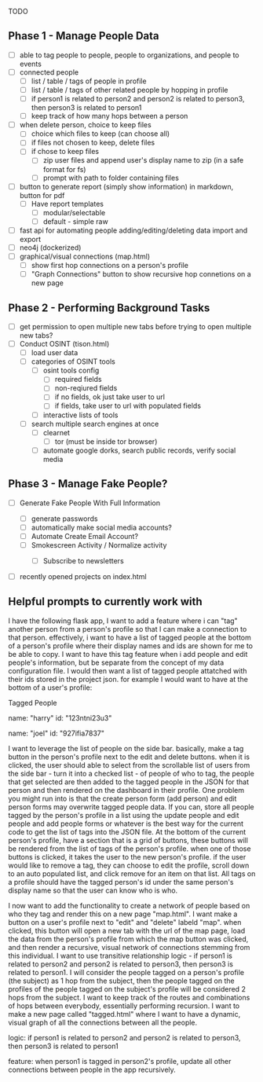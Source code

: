 TODO

## Phase 1 - Manage People Data

 - [ ] able to tag people to people, people to organizations, and people to events
 - [ ] connected people
	- [ ] list / table / tags of people in profile
	- [ ] list / table / tags of other related people by hopping in profile
	- [ ] if person1 is related to person2 and person2 is related to person3, then person3 is related to person1
	- [ ] keep track of how many hops between a person
 - [ ] when delete person, choice to keep files
	- [ ] choice which files to keep (can choose all)
	- [ ] if files not chosen to keep, delete files
	- [ ] if chose to keep files
		- [ ] zip user files and append user's display name to zip (in a safe format for fs)
		- [ ] prompt with path to folder containing files
 - [ ] button to generate report (simply show information) in markdown, button for pdf
 	- [ ] Have report templates
  		- [ ] modular/selectable 
  		- [ ] default - simple raw	
 - [ ] fast api for automating people adding/editing/deleting data import and export
 - [ ] neo4j (dockerized)
 - [ ] graphical/visual connections (map.html)
	- [ ] show first hop connections on a person's profile
	- [ ] "Graph Connections" button to show recursive hop connetions on a new page

## Phase 2 - Performing Background Tasks
 - [ ] get permission to open multiple new tabs before trying to open multiple new tabs?
 - [ ] Conduct OSINT (tison.html)
 	- [ ] load user data
 	- [ ] categories of OSINT tools
 		- [ ] osint tools config
 			- [ ] required fields
 			- [ ] non-reqiured fields
 			- [ ] if no fields, ok just take user to url
 			- [ ] if fields, take user to url with populated fields 
 		- [ ] interactive lists of tools
 	- [ ] search multiple search engines at once
  		- [ ] clearnet
    		- [ ] tor (must be inside tor browser) 	 	
       - [ ] automate google dorks, search public records, verify social media

## Phase 3 - Manage Fake People?
 - [ ] Generate Fake People With Full Information
	- [ ] generate passwords
 	- [ ] automatically make social media accounts? 
 	- [ ] Automate Create Email Account?
  	- [ ] Smokescreen Activity / Normalize activity
   		- [ ] Subscribe to newsletters


 - [ ] recently opened projects on index.html


## Helpful prompts to currently work with

I have the following flask app, I want to add a feature where i can "tag" another person from a person's profile so that I can make a connection to that person. effectively, i want to have a list of tagged people at the bottom of a person's profile where their display names and ids are shown for me to be able to copy. I want to have this tag feature when i add people and edit people's information, but be separate from the concept of my data configuration file. I would then want a list of tagged people attatched with their ids stored in the project json. for example I would want to have at the bottom of a user's profile:

Tagged People

name: "harry"
id: "123ntni23u3"

name: "joel"
id: "927ifia7837"

I want to leverage the list of people on the side bar. basically, make a tag button in the person's profile next to the edit and delete buttons. when it is clicked, the user should able to select from the scrollable list of users from the side bar - turn it into a checked list - of people of who to tag, the people that get selected are then added to the tagged people in the JSON for that person and then rendered on the dashboard in their profile. One problem you might run into is that the create person form (add person) and edit person forms may overwrite tagged people data. If you can, store all people tagged by the person's profile in a list using the update people and edit people and add people forms or whatever is the best way for the current code to get the list of tags into the JSON file. At the bottom of the current person's profile, have a section that is a grid of buttons, these buttons will be rendered from the list of tags of the person's profile. when one of those buttons is clicked, it takes the user to the new person's profile. if the user would like to remove a tag, they can choose to edit the profile, scroll down to an auto populated list, and click remove for an item on that list. All tags on a profile should have the tagged person's id under the same person's display name so that the user can know who is who.







I now want to add the functionality to create a network of people based on who they tag and render this on a new page "map.html". I want make a button on a user's profile next to "edit" and "delete" labeld "map". when clicked, this button will open a new tab with the url of the map page, load the data from the person's profile from which the map button was clicked, and then render a recursive, visual network of connections stemming from this individual. I want to use transitive relationship logic - if person1 is related to person2 and person2 is related to person3, then person3 is related to person1. I will consider the people tagged on a person's profile (the subject) as 1 hop from the subject, then the people tagged on the profiles of the people tagged on the subject's profile will be considered 2 hops from the subject. I want to keep track of the routes and combinations of hops between everybody, essentially performing recursion. I want to make a new page called "tagged.html" where I want to have a dynamic, visual graph of all the connections between all the people.

logic: if person1 is related to person2 and person2 is related to person3, then person3 is related to person1

feature: when person1 is tagged in person2's profile, update all other connections between people in the app recursively.



